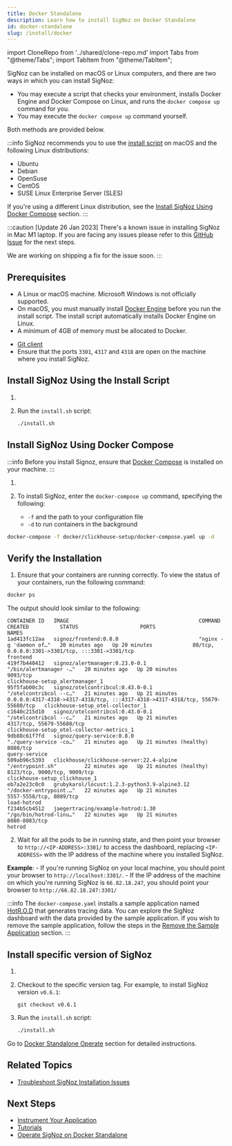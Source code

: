 ```yaml
---
title: Docker Standalone
description: Learn how to install SigNoz on Docker Standalone
id: docker-standalone
slug: /install/docker
---
```


import CloneRepo from '../shared/clone-repo.md'
import Tabs from "@theme/Tabs";
import TabItem from "@theme/TabItem";

SigNoz can be installed on macOS or Linux computers, and there are two ways in which you can install SigNoz:

 - You may execute a script that checks your environment, installs Docker Engine and Docker Compose on Linux, and runs the `docker compose up` command for you. 
 - You may execute the `docker compose up` command yourself.

Both methods are provided below.

:::info
SigNoz recommends you to use the [install script](#install-signoz-using-the-install-script) on macOS and the following Linux distributions:
  - Ubuntu
  - Debian
  - OpenSuse
  - CentOS
  - SUSE Linux Enterprise Server (SLES)

If you're using a different Linux distribution, see the [Install SigNoz Using Docker Compose](#install-signoz-using-docker-compose) section.
:::

:::caution
[Update 26 Jan 2023] There's a known issue in installing SigNoz in Mac M1 laptop. If you are facing any issues please refer to this [GitHub Issue](https://github.com/SigNoz/signoz/issues/2126) for the next steps.

We are working on shipping a fix for the issue soon.
:::

## Prerequisites

- A Linux or macOS machine. Microsoft Windows is not officially supported.
- On macOS, you must manually install [Docker Engine](https://docs.docker.com/engine/install/)
before you run the install script. The install script automatically installs Docker Engine on Linux.
- A minimum of 4GB of memory must be allocated to Docker.
<!-- Existing documentation is somehow unclear. Are there different memory requirements based on the operating system? -->
- [Git client](https://desktop.github.com/)
- Ensure that the ports `3301`, `4317` and `4318` are open on the machine where you install SigNoz.


## Install SigNoz Using the Install Script

1. <CloneRepo />

2. Run the `install.sh` script:
   ```bash
   ./install.sh
   ```

## Install SigNoz Using Docker Compose

:::info
Before you install Signoz, ensure that [Docker Compose](https://docs.docker.com/compose/install/) is installed on your machine.
:::

1. <CloneRepo />

2. To install SigNoz, enter the `docker-compose up` command, specifying the following:
    - `-f` and the path to your configuration file
    - `-d` to run containers in the background

  ```bash
  docker-compose -f docker/clickhouse-setup/docker-compose.yaml up -d
  ```

## Verify the Installation

1. Ensure that your containers are running correctly. To view the status of your containers, run the following command:

```bash
docker ps
```
  The output should look similar to the following:

```output
CONTAINER ID   IMAGE                                          COMMAND                  CREATED          STATUS                    PORTS                                                                            NAMES
1ad413fc12aa   signoz/frontend:0.8.0                          "nginx -g 'daemon of…"   20 minutes ago   Up 20 minutes             80/tcp, 0.0.0.0:3301->3301/tcp, :::3301->3301/tcp                                frontend
419f7b440412   signoz/alertmanager:0.23.0-0.1                 "/bin/alertmanager -…"   20 minutes ago   Up 20 minutes             9093/tcp                                                                         clickhouse-setup_alertmanager_1
95f5fab00c3c   signoz/otelcontribcol:0.43.0-0.1               "/otelcontribcol --c…"   21 minutes ago   Up 21 minutes             0.0.0.0:4317-4318->4317-4318/tcp, :::4317-4318->4317-4318/tcp, 55679-55680/tcp   clickhouse-setup_otel-collector_1
c1640c215d10   signoz/otelcontribcol:0.43.0-0.1               "/otelcontribcol --c…"   21 minutes ago   Up 21 minutes             4317/tcp, 55679-55680/tcp                                                        clickhouse-setup_otel-collector-metrics_1
9db88c61f7fd   signoz/query-service:0.8.0                     "./query-service -co…"   21 minutes ago   Up 21 minutes (healthy)   8080/tcp                                                                         query-service
509ab96c5393   clickhouse/clickhouse-server:22.4-alpine       "/entrypoint.sh"         22 minutes ago   Up 21 minutes (healthy)   8123/tcp, 9000/tcp, 9009/tcp                                                     clickhouse-setup_clickhouse_1
eb7a2e23c0c0   grubykarol/locust:1.2.3-python3.9-alpine3.12   "/docker-entrypoint.…"   22 minutes ago   Up 21 minutes             5557-5558/tcp, 8089/tcp                                                          load-hotrod
f234b5cb4512   jaegertracing/example-hotrod:1.30              "/go/bin/hotrod-linu…"   22 minutes ago   Up 21 minutes             8080-8083/tcp                                                                    hotrod
```

2. Wait for all the pods to be in running state, and then point your browser to `http://<IP-ADDRESS>:3301/` to access the dashboard, replacing `<IP-ADDRESS>` with the IP address of the machine where you installed SigNoz.

  **Example**:
    - If you're running SigNoz on your local machine, you should point your browser to `http://localhost:3301/`.
    - If the IP address of the machine on which you're running SigNoz is `66.82.18.247`, you should point your browser to `http://66.82.18.247:3301/`

<!--

You should see a page similar to the one in the image below:

-->


<!--
How is this helpful? I suggest we create something similar to the Kubernetes section. Do we have a blog post to which I could link out?
-->
:::info
The `docker-compose.yaml` installs a sample application named [HotR.O.D](https://github.com/jaegertracing/jaeger/tree/master/examples/hotrod) that generates tracing data. You can explore the SigNoz dashboard with the data provided by the sample application. If you wish to remove the sample application, follow the steps in the [Remove the Sample Application](/docs/operate/docker-standalone/#remove-the-sample-application) section.
:::

## Install specific version of SigNoz

1. <CloneRepo />

2. Checkout to the specific version tag. For example, to install SigNoz version `v0.6.1`:
	```
	git checkout v0.6.1
	```

3. Run the `install.sh` script:

	```bash
	./install.sh
	```

Go to [Docker Standalone Operate](/docs/operate/docker-standalone) section for detailed instructions.

## Related Topics

- [Troubleshoot SigNoz Installation Issues](/docs/install/troubleshooting)

## Next Steps

- [Instrument Your Application](/docs/instrumentation/overview)
- [Tutorials](/docs/tutorials/)
- [Operate SigNoz on Docker Standalone](/docs/operate/docker-standalone)

